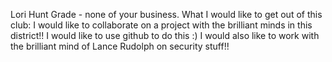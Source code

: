 Lori Hunt
Grade - none of your business.
What I would like to get out of this club:  I would like to collaborate on a project with the brilliant minds in this district!!  I would like to use github to do this :)
I would also like to work with the brilliant mind of Lance Rudolph on security stuff!!